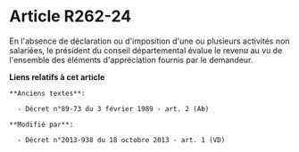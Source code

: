 # Article R262-24

En l'absence de déclaration ou d'imposition d'une ou plusieurs activités non salariées, le président du conseil départemental
évalue le revenu au vu de l'ensemble des éléments d'appréciation fournis par le demandeur.

**Liens relatifs à cet article**

	**Anciens textes**:

	  - Décret n°89-73 du 3 février 1989 - art. 2 (Ab)

	**Modifié par**:

	  - Décret n°2013-938 du 18 octobre 2013 - art. 1 (VD)
